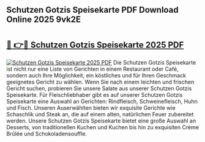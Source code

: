 ## Schutzen Gotzis Speisekarte PDF Download Online 2025 9vk2E

# <h2><a href="http://gca4dya.nevu.top/?p=Schutzen+Gotzis+Speisekarte">🔗 👉🔴 Schutzen Gotzis Speisekarte 2025 PDF</a></h2>

[![Schutzen Gotzis Speisekarte 2025 PDF](https://i.imgur.com/dBaPXMq.png)](http://gca4dya.nevu.top/?p=Schutzen+Gotzis+Speisekarte)
Die Schutzen Gotzis Speisekarte ist nicht nur eine Liste von Gerichten in einem Restaurant oder Café, sondern auch Ihre Möglichkeit, ein köstliches und für Ihren Geschmack geeignetes Gericht zu wählen. Wenn Sie nach einem leichten und frischen Gericht suchen, probieren Sie unsere Salate aus unserer Schutzen Gotzis Speisekarte. Für Fleischliebhaber gibt es auf unserer Schutzen Gotzis Speisekarte eine Auswahl an Gerichten: Rindfleisch, Schweinefleisch, Huhn und Fisch. Unseren Auserwählten bieten wir exquisite Gerichte wie Schaschlik und Steak an, die auf einem alten, natürlichen Feuer zubereitet werden. Unsere Schutzen Gotzis Speisekarte bietet eine große Auswahl an Desserts, von traditionellen Kuchen und Kuchen bis hin zu exquisiten Crème Brûlée und Schokoladensouffle.
